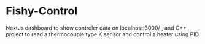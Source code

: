 # Fishy-Control
NextJs dashboard to show controler data on localhost:3000/ , and C++ project to read a thermocouple type K sensor and control a heater using PID
